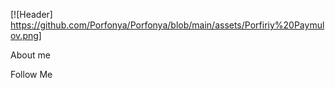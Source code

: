 [![Header] https://github.com/Porfonya/Porfonya/blob/main/assets/Porfiriy%20Paymulov.png]

About me

Follow Me